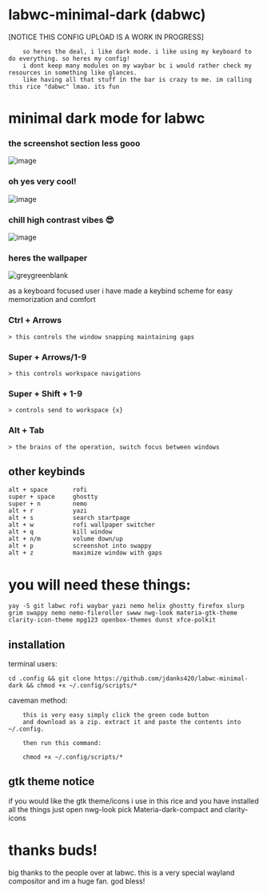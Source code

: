 # labwc-minimal-dark (dabwc)

[NOTICE THIS CONFIG UPLOAD IS A WORK IN PROGRESS]
```
    so heres the deal, i like dark mode. i like using my keyboard to do everything. so heres my config!
    i dont keep many modules on my waybar bc i would rather check my resources in something like glances.
    like having all that stuff in the bar is crazy to me. im calling this rice "dabwc" lmao. its fun
```
# minimal dark mode for labwc


### the screenshot section less gooo
![image](https://github.com/user-attachments/assets/c3dc7dc6-ed7d-4821-9a09-c455f8f0a90c)
### oh yes very cool!
![image](https://github.com/user-attachments/assets/97a2ad79-0f56-420d-be4c-281f6d1a9910)
### chill high contrast vibes 😎
![image](https://github.com/user-attachments/assets/3cbb2f27-2e53-486d-9f65-b82deda79e23)
### heres the wallpaper
![greygreenblank](https://github.com/user-attachments/assets/d9fc179d-4afd-473d-bd61-ffde37497e66)

as a keyboard focused user i have made a keybind scheme for easy memorization and comfort

### Ctrl + Arrows
    > this controls the window snapping maintaining gaps

### Super + Arrows/1-9
    > this controls workspace navigations

### Super + Shift + 1-9
    > controls send to workspace {x}

### Alt + Tab
    > the brains of the operation, switch focus between windows

## other keybinds
```
alt + space       rofi
super + space     ghostty
super + n         nemo
alt + r           yazi
alt + s           search startpage
alt + w           rofi wallpaper switcher
alt + q           kill window
alt + n/m         volume down/up
alt + p           screenshot into swappy
alt + z           maximize window with gaps
```
# you will need these things:
```
yay -S git labwc rofi waybar yazi nemo helix ghostty firefox slurp grim swappy nemo nemo-fileroller swww nwg-look materia-gtk-theme clarity-icon-theme mpg123 openbox-themes dunst xfce-polkit
```
## installation
terminal users:
```
cd .config && git clone https://github.com/jdanks420/labwc-minimal-dark && chmod +x ~/.config/scripts/*
```
caveman method:
```
    this is very easy simply click the green code button 
    and download as a zip. extract it and paste the contents into ~/.config.
    
    then run this command:
    
    chmod +x ~/.config/scripts/*
```
## gtk theme notice
if you would like the gtk theme/icons i use in this rice and you have installed all the things just open nwg-look pick Materia-dark-compact and clarity-icons

# thanks buds!
big thanks to the people over at labwc. this is a very special wayland compositor and im a huge fan. god bless!
